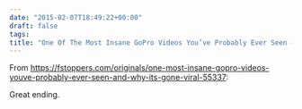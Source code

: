 ```yaml
---
date: "2015-02-07T18:49:22+00:00"
draft: false
tags: 
title: "One Of The Most Insane GoPro Videos You’ve Probably Ever Seen - And Why It’s Gone Viral | Fstoppers"
---
```

From https://fstoppers.com/originals/one-most-insane-gopro-videos-youve-probably-ever-seen-and-why-its-gone-viral-55337:

Great ending.
